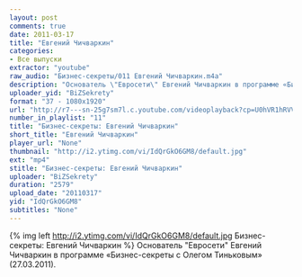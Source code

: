 ```yaml
---
layout: post
comments: true
date: 2011-03-17
title: "Евгений Чичваркин"
categories:
- Все выпуски
extractor: "youtube"
raw_audio: "Бизнес-секреты/011 Евгений Чичваркин.m4a"
description: "Основатель \"Евросети\" Евгений Чичваркин в программе «Бизнес-секреты с Олегом Тиньковым» (27.03.2011).\nОбсуждение программы: http://olegtinkov.livejournal.com/148...\nСтраница ВК: http://vkontakte.ru/bizsekrety\nСтраница FB: http://www.facebook.com/BiZSekrety\nВедущие: Олег Тиньков и Олег Анисимов: http://www.tcsbank.ru"
uploader_yid: "BiZSekrety"
format: "37 - 1080x1920"
url: "http://r7---sn-25g7sm7l.c.youtube.com/videoplayback?cp=U0hVR1hRVV9GUkNONV9QS1lDOkFtbGNRa2g3dklF&ipbits=8&expire=1362867218&sparams=cp%2Cid%2Cip%2Cipbits%2Citag%2Cratebypass%2Csource%2Cupn%2Cexpire&newshard=yes&ratebypass=yes&id=21d42b1a43ba18cf&upn=x-3FLVq96BI&fexp=920704%2C912806%2C902000%2C919512%2C929901%2C913605%2C925006%2C906938%2C931202%2C931401%2C908529%2C930803%2C920201%2C930101%2C930603%2C906834&ms=au&mt=1362843736&mv=m&source=youtube&itag=37&sver=3&key=yt1&ip=92.255.182.31&signature=746E4EBD09DB487B4570F8C32F1D63C9345980EA.4E1AEDFD0472FC461112572D4591C25D95B046FD"
number_in_playlist: "11"
title: "Бизнес-секреты: Евгений Чичваркин"
short_title: "Евгений Чичваркин"
player_url: "None"
thumbnail: "http://i2.ytimg.com/vi/IdQrGkO6GM8/default.jpg"
ext: "mp4"
stitle: "Бизнес-секреты: Евгений Чичваркин"
uploader: "BiZSekrety"
duration: "2579"
upload_date: "20110317"
yid: "IdQrGkO6GM8"
subtitles: "None"
---
```


{% img left http://i2.ytimg.com/vi/IdQrGkO6GM8/default.jpg Бизнес-секреты: Евгений Чичваркин %}
Основатель "Евросети" Евгений Чичваркин в программе «Бизнес-секреты с Олегом Тиньковым» (27.03.2011).  
